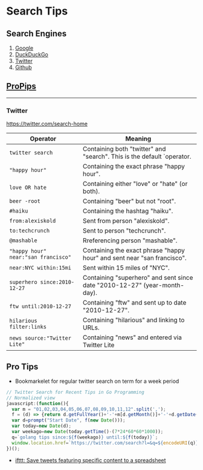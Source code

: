 # Search Tips

## Search Engines
1. [Google](google.md)
1. [DuckDuckGo](google.md#duckduckgo)
1. [Twitter](#twitter)
1. [Github](../GitHub)

## [ProPips](pro-tips)

----

### Twitter
https://twitter.com/search-home

 Operator                           | Meaning
------------------------------------|-------------------------------------------------------------
`twitter search`                    | Containing both "twitter" and "search". This is the default `operator.
`"happy hour"`                      | Containing the exact phrase "happy hour".
`love OR hate`                      | Containing either "love" or "hate" (or both).
`beer -root`                        | Containing "beer" but not "root".
`#haiku`                            | Containing the hashtag "haiku".
`from:alexiskold`                   | Sent from person "alexiskold".
`to:techcrunch`                     | Sent to person "techcrunch".
`@mashable`                         | Rreferencing person "mashable".
`"happy hour" near:"san francisco"` | Containing the exact phrase "happy hour" and sent near "san francisco".
`near:NYC within:15mi`              | Sent within 15 miles of "NYC".
`superhero since:2010-12-27`        | Containing "superhero" and sent since date "2010-12-27" (year-month-day).
`ftw until:2010-12-27`              | Containing "ftw" and sent up to date "2010-12-27".
`hilarious filter:links`            | Containing "hilarious" and linking to URLs.
`news source:"Twitter Lite"`        | Containing "news" and entered via Twitter Lite



## Pro Tips

 * Bookmarkelet for regular twitter search on term for a week period

  ```javascript
  // Twitter Search for Recent Tips in Go Programming
  // Normalized view
  javascript:(function(){
    var m = "01,02,03,04,05,06,07,08,09,10,11,12".split(',');
    f = (d) => {return d.getFullYear()+'-'+m[d.getMonth()]+'-'+d.getDate()};
    var d=prompt("Start Date", f(new Date()));
    var today=new Date(d);
    var weekago=new Date(today.getTime()-(7*24*60*60*1000));
    q=`golang tips since:${f(weekago)} until:${f(today)}`;
    window.location.href=`https://twitter.com/search?l=&q=${encodeURI(q)}&src=typd`;
  })();
  ```

  * [ifttt: Save tweets featuring specific content to a spreadsheet](https://ifttt.com/applets/P45PCZKW-save-tweets-featuring-specific-content-to-a-spreadsheet)
